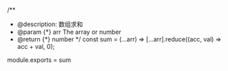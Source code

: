 
/**
 * @description: 数组求和
 * @param {*} arr The array or number
 * @return {*} number
 */
 const sum = (...arr) => [...arr].reduce((acc, val) => acc + val, 0);

module.exports = sum